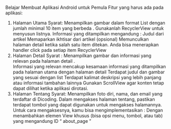 Belajar Membuat Aplikasi Android untuk Pemula
Fitur yang harus ada pada aplikasi:
1) Halaman Utama
Syarat:
Menampilkan gambar dalam format List  dengan jumlah minimal 10 item  yang berbeda . Gunakanlah RecyclerView  untuk menyusun listnya. Informasi yang ditampilkan mengandung :
Judul dari artikel
Memaparkan ikhtisar  dari artikel (opsional)
Memunculkan halaman detail ketika salah satu item ditekan. Anda bisa menerapkan handler click pada setiap item RecyclerView
2) Halaman Detail
Syarat :
Menampilkan gambar dan informasi yang relevan  pada halaman detail .  
Informasi yang relevan mencakup kesamaan informasi yang ditampilkan pada halaman utama dengan halaman detail
Terdapat judul dan gambar yang sesuai dengan list
Terdapat kalimat deskripsi yang lebih panjang atau informasi tambahan lainnya
Gunakan ScrollView  agar konten tetap dapat dilihat ketika aplikasi dirotasi.
3) Halaman Tentang
Syarat:
Menampilkan foto diri, nama,  dan email  yang terdaftar di Dicoding.
Dalam mengakses halaman tentang, pastikan terdapat tombol yang dapat digunakan untuk mengakses halamannya. Untuk cara mengaksesnya, kamu bisa mengimplementasikan :
Dengan menambahkan elemen View khusus (bisa opsi menu, tombol, atau tab) yang mengandung ID “ about_page ”
